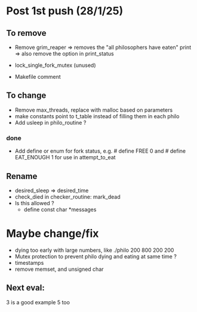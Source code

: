 # Post 1st push (28/1/25)

## To remove
- Remove grim_reaper => removes the "all philosophers have eaten" print
	=> also remove the option in print_status

- lock_single_fork_mutex (unused)
- Makefile comment

## To change
- Remove max_threads, replace with malloc based on parameters
- make constants point to t_table instead of filling them in each philo
- Add usleep in philo_routine ?

### done
- Add define or enum for fork status,
e.g. # define FREE 0 and # define EAT_ENOUGH 1 for use in attempt_to_eat

## Rename
- desired_sleep => desired_time
- check_died in checker_routine: mark_dead
- Is this allowed ?
	- define const char *messages

# Maybe change/fix
- dying too early with large numbers, like ./philo 200 800 200 200
- Mutex protection to prevent philo dying and eating at same time ?
- timestamps
- remove memset, and unsigned char

	
## Next eval:
3 is a good example
5 too
